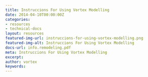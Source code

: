 ```yaml
---
title: Instruccions For Using Vortex Modelling
date: 2014-04-10T00:00:00Z
categories:
- resources
- technical-docs
layout: resources
featured-img-url: instruccions-for-using-vortex-modelling.png
featured-img-alt: Instruccions For Using Vortex Modelling
docs-url: info.remodeling.pdf
meta: Instruccions For Using Vortex Modelling
excerpt: 
author: vortex
keywords: 
---
```


